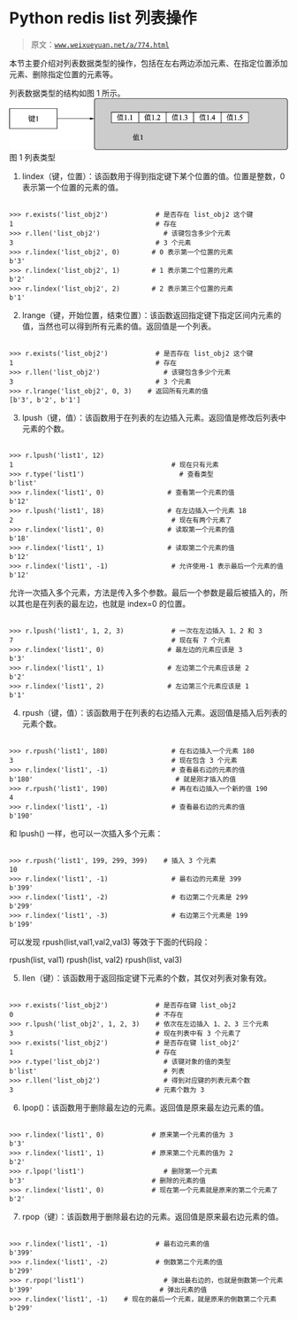 # Python redis list 列表操作

> 原文：[`www.weixueyuan.net/a/774.html`](http://www.weixueyuan.net/a/774.html)

本节主要介绍对列表数据类型的操作，包括在左右两边添加元素、在指定位置添加元素、删除指定位置的元素等。

列表数据类型的结构如图 1 所示。
![](img/c1071cd3f21b1f9c4d1aab184594365c.png)
图 1 列表类型
1) lindex（键，位置）：该函数用于得到指定键下某个位置的值。位置是整数，0 表示第一个位置的元素的值。

```

>>> r.exists('list_obj2')            # 是否存在 list_obj2 这个键
1                                    # 存在
>>> r.llen('list_obj2')                # 该键包含多少个元素
3                                    # 3 个元素
>>> r.lindex('list_obj2', 0)        # 0 表示第一个位置的元素
b'3'
>>> r.lindex('list_obj2', 1)        # 1 表示第二个位置的元素
b'2'
>>> r.lindex('list_obj2', 2)        # 2 表示第三个位置的元素
b'1'
```

2) lrange（键，开始位置，结束位置）：该函数返回指定键下指定区间内元素的值，当然也可以得到所有元素的值。返回值是一个列表。

```

>>> r.exists('list_obj2')            # 是否存在 list_obj2 这个键
1                                    # 存在
>>> r.llen('list_obj2')                # 该键包含多少个元素
3                                    # 3 个元素
>>> r.lrange('list_obj2', 0, 3)    # 返回所有元素的值
[b'3', b'2', b'1']
```

3) lpush（键，值）：该函数用于在列表的左边插入元素。返回值是修改后列表中元素的个数。

```

>>> r.lpush('list1', 12)
1                                        # 现在只有元素
>>> r.type('list1')                        # 查看类型
b'list'
>>> r.lindex('list1', 0)                # 查看第一个元素的值
b'12'
>>> r.lpush('list1', 18)                # 在左边插入一个元素 18
2                                        # 现在有两个元素了
>>> r.lindex('list1', 0)                # 读取第一个元素的值
b'18'
>>> r.lindex('list1', 1)                # 读取第二个元素的值
b'12'
>>> r.lindex('list1', -1)                # 允许使用-1 表示最后一个元素的值
b'12'
```

允许一次插入多个元素，方法是传入多个参数。最后一个参数是最后被插入的，所以其也是在列表的最左边，也就是 index=0 的位置。

```

>>> r.lpush('list1', 1, 2, 3)            # 一次在左边插入 1、2 和 3
7                                        # 现在有 7 个元素
>>> r.lindex('list1', 0)                # 最左边的元素应该是 3
b'3'
>>> r.lindex('list1', 1)                # 左边第二个元素应该是 2
b'2'
>>> r.lindex('list1', 2)                # 左边第三个元素应该是 1
b'1'
```

4) rpush（键，值）：该函数用于在列表的右边插入元素。返回值是插入后列表的元素个数。

```

>>> r.rpush('list1', 180)                # 在右边插入一个元素 180
3                                        # 现在包含 3 个元素
>>> r.lindex('list1', -1)                # 查看最右边的元素的值
b'180'                                    # 就是刚才插入的值
>>> r.rpush('list1', 190)                # 再在右边插入一个新的值 190
4
>>> r.lindex('list1', -1)                # 查看最右边的元素的值
b'190'
```

和 lpush() 一样，也可以一次插入多个元素：

```

>>> r.rpush('list1', 199, 299, 399)    # 插入 3 个元素
10
>>> r.lindex('list1', -1)                # 最右边的元素是 399
b'399'
>>> r.lindex('list1', -2)                # 右边第二个元素是 299
b'299'
>>> r.lindex('list1', -3)                # 右边第三个元素是 199
b'199'
```

可以发现 rpush(list,val1,val2,val3) 等效于下面的代码段：

rpush(list, val1)
rpush(list, val2)
rpush(list, val3)

5) llen（键）：该函数用于返回指定键下元素的个数，其仅对列表对象有效。

```

>>> r.exists('list_obj2')            # 是否存在键 list_obj2
0                                    # 不存在
>>> r.lpush('list_obj2', 1, 2, 3)    # 依次在左边插入 1、2、3 三个元素
3                                    # 现在列表中有 3 个元素了
>>> r.exists('list_obj2')            # 是否存在键 list_obj2'
1                                    # 存在
>>> r.type('list_obj2')                # 该键对象的值的类型
b'list'                                # 列表
>>> r.llen('list_obj2')                # 得到对应键的列表元素个数
3                                    # 元素个数为 3
```

6) lpop()：该函数用于删除最左边的元素。返回值是原来最左边元素的值。

```

>>> r.lindex('list1', 0)            # 原来第一个元素的值为 3
b'3'
>>> r.lindex('list1', 1)            # 原来第二个元素的值为 2
b'2'
>>> r.lpop('list1')                    # 删除第一个元素
b'3'                                # 删除的元素的值
>>> r.lindex('list1', 0)            # 现在第一个元素就是原来的第二个元素了
b'2'
```

7) rpop（键）：该函数用于删除最右边的元素。返回值是原来最右边元素的值。

```

>>> r.lindex('list1', -1)            # 最右边元素的值
b'399'
>>> r.lindex('list1', -2)            # 倒数第二个元素的值
b'299'
>>> r.rpop('list1')                    # 弹出最右边的，也就是倒数第一个元素
b'399'                                # 弹出元素的值
>>> r.lindex('list1', -1)    # 现在的最后一个元素，就是原来的倒数第二个元素
b'299'
```